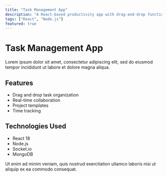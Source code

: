 ```yaml
---
title: "Task Management App"
description: "A React-based productivity app with drag-and-drop functionality and real-time collaboration features."
tags: ["React", "Node.js"]
featured: true
---
```


# Task Management App

Lorem ipsum dolor sit amet, consectetur adipiscing elit, sed do eiusmod tempor incididunt ut labore et dolore magna aliqua.

## Features

- Drag and drop task organization
- Real-time collaboration
- Project templates
- Time tracking

## Technologies Used

- React 18
- Node.js
- Socket.io
- MongoDB

Ut enim ad minim veniam, quis nostrud exercitation ullamco laboris nisi ut aliquip ex ea commodo consequat.